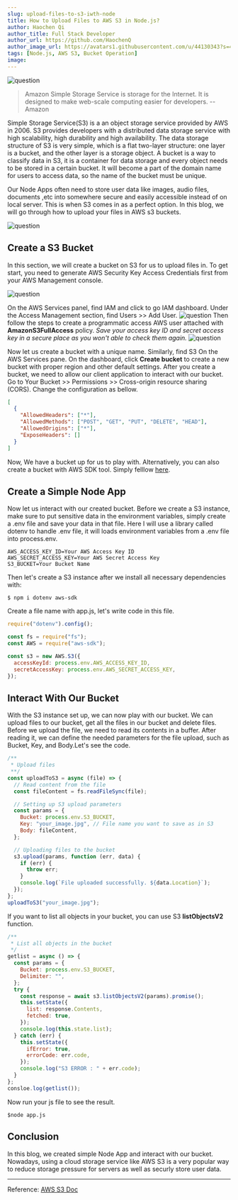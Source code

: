 ```yaml
---
slug: upload-files-to-s3-iwth-node
title: How to Upload Files to AWS S3 in Node.js?
author: Haochen Qi
author_title: Full Stack Developer
author_url: https://github.com/HaochenQ
author_image_url: https://avatars1.githubusercontent.com/u/44130343?s=400&u=a5a4729addf5c5b972d1d6220546273ff6e00eb4&v=4
tags: [Node.js, AWS S3, Bucket Operation]
image:
---
```


![question](../static/img/S3.jpg)

> Amazon Simple Storage Service is storage for the Internet. It is designed to make web-scale computing easier for developers. -- Amazon

Simple Storage Service(S3) is a an object storage service provided by AWS in 2006. S3 provides developers with a distributed data storage service with high scalability, high durability and high availability. The data storage structure of S3 is very simple, which is a flat two-layer structure: one layer is a bucket, and the other layer is a storage object. A bucket is a way to classify data in S3, it is a container for data storage and every object needs to be stored in a certain bucket. It will become a part of the domain name for users to access data, so the name of the bucket must be unique.

<!--truncate-->

Our Node Apps often need to store user data like images, audio files, documents ,etc into somewhere secure and easily accessible instead of on local server. This is when S3 comes in as a perfect option. In this blog, we will go through how to upload your files in AWS s3 buckets.

![question](../static/img/bucket.png)

## Create a S3 Bucket

In this section, we will create a bucket on S3 for us to upload files in. To get start, you need to generate AWS Security Key Access Credentials first from your AWS Management console.

![question](../static/img/IAM.png)

On the AWS Services panel, find IAM and click to go IAM dashboard. Under the Access Management section, find Users >> Add User.
![question](../static/img/IAM-user.png)
Then follow the steps to create a programmatic access AWS user attached with **AmazonS3FullAccess** policy. _Save your access key ID and secret access key in a secure place as you won't able to check them again._
![question](../static/img/s3-permission.png)

Now let us create a bucket with a unique name. Similarly, find S3 On the AWS Services pane. On the dashboard, click **Create bucket** to create a new bucket with proper region and other default settings. After you create a bucket, we need to allow our client application to interact with our bucket. Go to Your Bucket >> Permissions >> Cross-origin resource sharing (CORS). Change the configuration as bellow.

```json
[
  {
    "AllowedHeaders": ["*"],
    "AllowedMethods": ["POST", "GET", "PUT", "DELETE", "HEAD"],
    "AllowedOrigins": ["*"],
    "ExposeHeaders": []
  }
]
```

Now, We have a bucket up for us to play with. Alternatively, you can also create a bucket with AWS SDK tool. Simply felllow [here](https://docs.aws.amazon.com/sdk-for-javascript/v2/developer-guide/s3-example-creating-buckets.html).

## Create a Simple Node App

Now let us interact with our created bucket. Before we create a S3 instance, make sure to put sensitive data in the environment variables, simply create a .env file and save your data in that file. Here I will use a library called dotenv to handle .env file, it will loads environment variables from a .env file into process.env.

```
AWS_ACCESS_KEY_ID=Your AWS Access Key ID
AWS_SECRET_ACCESS_KEY=Your AWS Secret Access Key
S3_BUCKET=Your Bucket Name
```

Then let's create a S3 instance after we install all necessary dependencies with:

```
$ npm i dotenv aws-sdk
```

Create a file name with app.js, let's write code in this file.

```javascript
require("dotenv").config();

const fs = require("fs");
const AWS = require("aws-sdk");

const s3 = new AWS.S3({
  accessKeyId: process.env.AWS_ACCESS_KEY_ID,
  secretAccessKey: process.env.AWS_SECRET_ACCESS_KEY,
});
```

## Interact With Our Bucket

With the S3 instance set up, we can now play with our bucket. We can upload files to our bucket, get all the files in our bucket and delete files.
Before we upload the file, we need to read its contents in a buffer. After reading it, we can define the needed parameters for the file upload, such as Bucket, Key, and Body.Let's see the code.

```javascript
/**
 * Upload files
 **/
const uploadToS3 = async (file) => {
  // Read content from the file
  const fileContent = fs.readFileSync(file);

  // Setting up S3 upload parameters
  const params = {
    Bucket: process.env.S3_BUCKET,
    Key: "your_image.jpg", // File name you want to save as in S3
    Body: fileContent,
  };

  // Uploading files to the bucket
  s3.upload(params, function (err, data) {
    if (err) {
      throw err;
    }
    console.log(`File uploaded successfully. ${data.Location}`);
  });
};
uploadToS3("your_image.jpg");
```

If you want to list all objects in your bucket, you can use S3 **listObjectsV2** function.

```javascript
/**
 * List all objects in the bucket
 */
getlist = async () => {
  const params = {
    Bucket: process.env.S3_BUCKET,
    Delimiter: "",
  };
  try {
    const response = await s3.listObjectsV2(params).promise();
    this.setState({
      list: response.Contents,
      fetched: true,
    });
    console.log(this.state.list);
  } catch (err) {
    this.setState({
      ifError: true,
      errorCode: err.code,
    });
    console.log("S3 ERROR : " + err.code);
  }
};
consloe.log(getlist());
```

Now run your js file to see the result.

```
$node app.js
```

## Conclusion

In this blog, we created simple Node App and interact with our bucket. Nowadays, using a cloud storage service like AWS S3 is a very popular way to reduce storage pressure for servers as well as securly store user data.

---

Reference: [AWS S3 Doc](https://docs.aws.amazon.com/sdk-for-javascript/v2/developer-guide/s3-example-creating-buckets.html)
